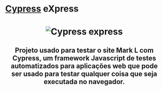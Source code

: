 # [Cypress](https://github.com/paulinrs/cypress/blob/main/README.md) eXpress
</h1>
<h1 align="center">

![Cypress express](https://user-images.githubusercontent.com/104467309/235351995-4c961cb8-f048-4f14-a2b2-61bcc8647337.jpg)

 </h1>

<h2 align="center">
 
Projeto usado para testar o site Mark L com Cypress, um framework Javascript de testes automatizados para aplicações web que pode ser usado para testar qualquer coisa que seja executada no navegador.
 
  </h2>

